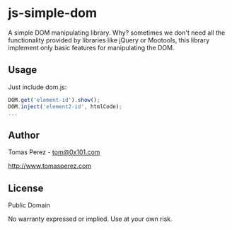 js-simple-dom
=============
A simple DOM manipulating library.
Why? sometimes we don't need all the functionality provided by libraries like jQuery or Mootools, this library implement only basic features for manipulating the DOM.

Usage
----------
Just include dom.js:

```javascript
DOM.get('element-id').show();
DOM.inject('element2-id', htmlCode);
...
```

Author
----------
Tomas Perez - tom@0x101.com

http://www.tomasperez.com

License
-----------
Public Domain

No warranty expressed or implied. Use at your own risk.
